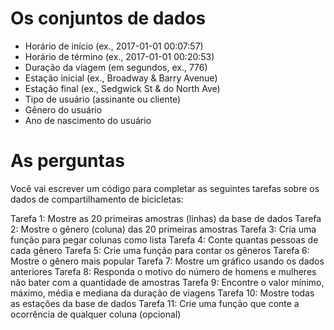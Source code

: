 # Os conjuntos de dados
  - Horário de início (ex., 2017-01-01 00:07:57)
  - Horário de término (ex., 2017-01-01 00:20:53)
  - Duração da viagem (em segundos, ex., 776)
  - Estação inicial (ex., Broadway & Barry Avenue)
  - Estação final (ex., Sedgwick St & do North Ave)
  - Tipo de usuário (assinante ou cliente)
  - Gênero do usuário
  - Ano de nascimento do usuário

# As perguntas
Você vai escrever um código para completar as seguintes tarefas sobre os dados de compartilhamento de bicicletas:

Tarefa 1: Mostre as 20 primeiras amostras (linhas) da base de dados
Tarefa 2: Mostre o gênero (coluna) das 20 primeiras amostras
Tarefa 3: Cria uma função para pegar colunas como lista
Tarefa 4: Conte quantas pessoas de cada gênero
Tarefa 5: Crie uma função para contar os gêneros
Tarefa 6: Mostre o gênero mais popular
Tarefa 7: Mostre um gráfico usando os dados anteriores
Tarefa 8: Responda o motivo do número de homens e mulheres não bater com a quantidade de amostras
Tarefa 9: Encontre o valor mínimo, máximo, média e mediana da duração de viagens
Tarefa 10: Mostre todas as estações da base de dados
Tarefa 11: Crie uma função que conte a ocorrência de qualquer coluna (opcional)
